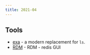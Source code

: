 ```yaml
---
title: 2021-04
---
```


## Tools

- [exa](https://the.exa.website/) - a modern replacement for `ls`.
- [RDM](https://apps.apple.com/cz/app/rdm-gui-for-redis/id1475905948?l=cs&mt=12) - RDM - redis GUI
